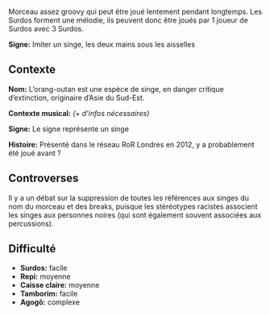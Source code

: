 Morceau assez groovy qui peut être joué lentement pendant longtemps. Les Surdos
forment une mélodie, ils peuvent donc être joués par 1 joueur de Surdos avec 3
Surdos.

**Signe:** Imiter un singe, les deux mains sous les aisselles

## Contexte

**Nom:** L’orang-outan est une espèce de singe, en danger critique d’extinction,
originaire d’Asie du Sud-Est.

**Contexte musical:** *(+ d'infos nécessaires)*

**Signe:** Le signe représente un singe

**Histoire:** Présenté dans le réseau RoR Londres en 2012, y a probablement été
joué avant ?

## Controverses

Il y a un débat sur la suppression de toutes les références aux singes du nom du
morceau et des breaks, puisque les stéréotypes racistes associent les singes aux
personnes noires (qui sont également souvent associées aux percussions).

## Difficulté

* **Surdos:** facile
* **Repi:** moyenne
* **Caisse claire:** moyenne
* **Tamborim:** facile
* **Agogô:** complexe
